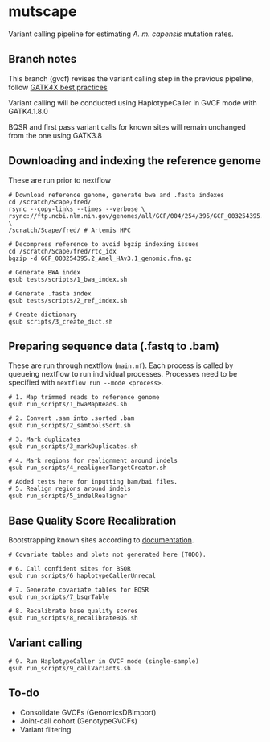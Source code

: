 # mutscape

Variant calling pipeline for estimating *A. m. capensis* mutation rates.

## Branch notes

This branch (gvcf) revises the variant calling step in the previous pipeline, follow [GATK4X best practices](https://gatk.broadinstitute.org/hc/en-us/articles/360035535932-Germline-short-variant-discovery-SNPs-Indels-)

Variant calling will be conducted using HaplotypeCaller in GVCF mode with GATK4.1.8.0 

BQSR and first pass variant calls for known sites will remain unchanged from the one using GATK3.8

## Downloading and indexing the reference genome

These are run prior to nextflow

```
# Download reference genome, generate bwa and .fasta indexes
cd /scratch/Scape/fred/
rsync --copy-links --times --verbose \
rsync://ftp.ncbi.nlm.nih.gov/genomes/all/GCF/004/254/395/GCF_003254395.2_Amel_HAv3.1/GCF_003254395.2_Amel_HAv3.1_genomic.fna.gz \ 
/scratch/Scape/fred/ # Artemis HPC

# Decompress reference to avoid bgzip indexing issues
cd /scratch/Scape/fred/rtc_idx
bgzip -d GCF_003254395.2_Amel_HAv3.1_genomic.fna.gz

# Generate BWA index
qsub tests/scripts/1_bwa_index.sh

# Generate .fasta index 
qsub tests/scripts/2_ref_index.sh

# Create dictionary
qsub scripts/3_create_dict.sh
```

## Preparing sequence data (.fastq to .bam)

These are run through nextflow (`main.nf`). Each process is called by queueing nextflow to run individual processes. Processes need to be specified with `nextflow run --mode <process>`.

```
# 1. Map trimmed reads to reference genome
qsub run_scripts/1_bwaMapReads.sh   

# 2. Convert .sam into .sorted .bam
qsub run_scripts/2_samtoolsSort.sh

# 3. Mark duplicates
qsub run_scripts/3_markDuplicates.sh

# 4. Mark regions for realignment around indels 
qsub run_scripts/4_realignerTargetCreator.sh

# Added tests here for inputting bam/bai files.
# 5. Realign regions around indels
qsub run_scripts/5_indelRealigner
```

## Base Quality Score Recalibration
Bootstrapping known sites according to [documentation](https://github.com/broadinstitute/gatk-docs/blob/master/gatk3-methods-and-algorithms/Base_Quality_Score_Recalibration_(BQSR).md). 

```
# Covariate tables and plots not generated here (TODO).

# 6. Call confident sites for BSQR
qsub run_scripts/6_haplotypeCallerUnrecal

# 7. Generate covariate tables for BQSR
qsub run_scripts/7_bsqrTable

# 8. Recalibrate base quality scores
qsub run_scripts/8_recalibrateBQS.sh
```

## Variant calling

```
# 9. Run HaplotypeCaller in GVCF mode (single-sample) 
qsub run_scripts/9_callVariants.sh
```

## To-do
- Consolidate GVCFs (GenomicsDBImport)
- Joint-call cohort (GenotypeGVCFs)
- Variant filtering
